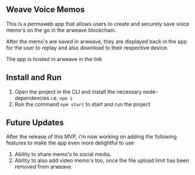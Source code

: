 ## Weave Voice Memos

This is a permaweb app that allows users to create and securely save voice memo's on the go in the arweave blockchain.

After the memo's are saved in arweave, they are displayed back in the app for the user to replay and also download to their respective device.

The app is hosted in arweave in the link 

## Install and Run

1. Open the project in the CLI and install the necessary node-dependencies i.e. `npm i`
2. Run the command `npm start` to start and run the project

## Future Updates

After the release of this MVP, i'm now working on adding the following features to make the app even more delightful to use

1. Ability to share memo's to social media.
2. Ability to also add video memo's too, once the file upload limit has been removed from arweave.

